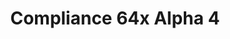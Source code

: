 ---
layout: post
title: Compliance 64x Alpha 4
permalink: /compliance64x/A4
header-img: https://database.faithfulpack.net/images/website/posts/64x/A4.jpg

long_text: |
  Today in this 64x Compliance update, a lot of new things and changes have been made. One of the first things is the Nether! All the blocks have been made with care (and love). Also a lot of Overworld entities have been added, other entities are coming in future update. So take advantage of this great update, the next one is coming April 14th.

download:
  - Java - 1.16.5 (CurseForge):
    - https://www.curseforge.com/minecraft/texture-packs/faithful-64x/files/3249771
  - Bedrock - 1.16.210 (GitHub):
    - https://github.com/Faithful-Resource-Pack/Faithful-Bedrock-64x/releases/download/alpha-4/Compliance_64x_-_Alpha_4_-_Bedrock_Edition.mcpack
---